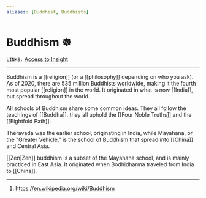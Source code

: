 ```yaml
---
aliases: [Buddhist, Buddhists]
---
```

# Buddhism ☸️
`LINKS:` [Access to Insight](https://www.accesstoinsight.org/index.html)

---
Buddhism is a [[religion]] (or a [[philosophy]] depending on who you ask). As of 2020, there are 535 million Buddhists worldwide, making it the fourth most popular [[religion]] in the world. It originated in what is now [[India]], but spread throughout the world.

All schools of Buddhism share some common ideas. They all follow the teachings of [[Buddha]], they all uphold the [[Four Noble Truths]] and the [[Eightfold Path]]. 

Theravada was the earlier school, originating in India, while Mayahana, or the "Greater Vehicle," is the school of Buddhism that spread into [[China]] and Central Asia. 

[[Zen|Zen]] buddhism is a subset of the Mayahana school, and is mainly practiced in East Asia. It originated when Bodhidharma traveled from India to [[China]]. 

---
1. https://en.wikipedia.org/wiki/Buddhism